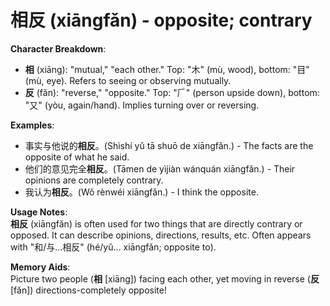 # **相反 (xiāngfǎn) - opposite; contrary**

**Character Breakdown**:  
- **相** (xiāng): "mutual," "each other." Top: "木" (mù, wood), bottom: "目" (mù, eye). Refers to seeing or observing mutually.  
- **反** (fǎn): "reverse," "opposite." Top: "𠂆" (person upside down), bottom: "又" (yòu, again/hand). Implies turning over or reversing.

**Examples**:  
- 事实与他说的**相反**。(Shìshí yǔ tā shuō de xiāngfǎn.) - The facts are the opposite of what he said.  
- 他们的意见完全**相反**。(Tāmen de yìjiàn wánquán xiāngfǎn.) - Their opinions are completely contrary.  
- 我认为**相反**。(Wǒ rènwéi xiāngfǎn.) - I think the opposite.

**Usage Notes**:  
**相反** (xiāngfǎn) is often used for two things that are directly contrary or opposed. It can describe opinions, directions, results, etc. Often appears with "和/与...相反" (hé/yǔ... xiāngfǎn; opposite to).

**Memory Aids**:  
Picture two people (**相** [xiāng]) facing each other, yet moving in reverse (**反** [fǎn]) directions-completely opposite!